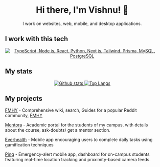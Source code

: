 <h1 align="center">Hi there, I'm Vishnu! 👋</h1>
<p align="center">I work on websites, web, mobile, and desktop applications.</p>

## I work with this tech
<p align="center">
  <a href="#">
    <img src="https://skillicons.dev/icons?i=ts,nodejs,py,react,nextjs,tailwindcss,prisma,mysql,postgres" alt="TypeScript, Node.js, React, Python, Next.js, Tailwind, Prisma, MySQL, PostgreSQL" />
  </a>
</p>

## My stats
<p align="center"><a href="#">
    <img src="https://github-readme-stats.vercel.app/api?username=zeus-12&theme=onedark&show_icons=true&hide_rank=true&custom_title=Stats&count_private=true&hide_border=true&hide=issues&line_height=24&bg_color=0d1117" alt="Github stats" />
    <img src="https://github-readme-stats.vercel.app/api/top-langs/?username=zeus-12&layout=compact&theme=onedark&count_private=true&hide_border=true&bg_color=0d1117" alt="Top Langs">
</a></p>

## My projects

[FMHY](https://fmhy.ml) - Comprehensive wiki, search, Guides for a popular Reddit community, [FMHY](https://www.reddit.com/r/FREEMEDIAHECKYEAH)

[Mentora](https://mentora.cf) - Academic portal for the students of my campus, with details about the course, ask-doubts/ get a mentor section.

[Everhealth](https://github.com/zeus-12/EverHealth) - Mobile app encouraging users to complete daily tasks using gamification techniques

[Ping](https://github.com/zeus-12/ping-dashboard) - Emergency-alert mobile app, dashboard for on-campus students featuring real-time location tracking and proximity-based camera feeds.

